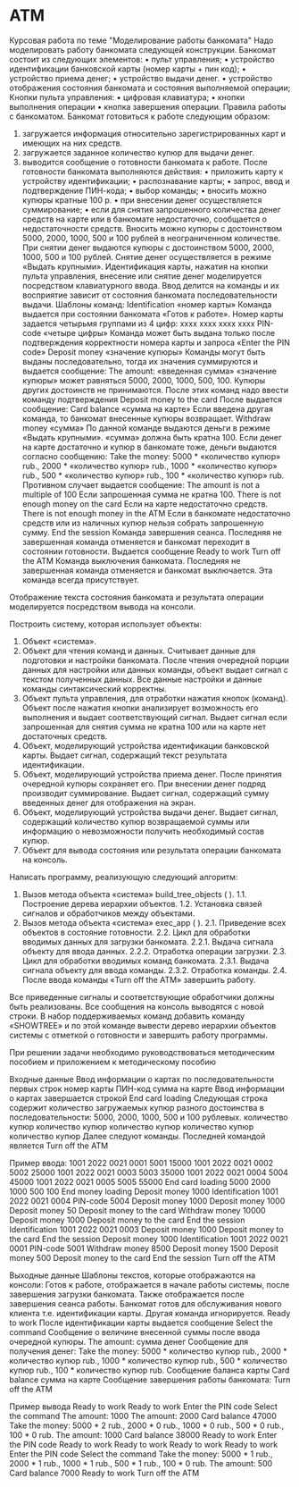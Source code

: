 # ATM
Курсовая работа по теме "Моделирование работы банкомата"
Надо моделировать работу банкомата следующей конструкции. Банкомат состоит из следующих элементов:
• пульт управления;
• устройство идентификации банковской карты (номер карты + пин код);
• устройство приема денег;
• устройство выдачи денег.
• устройство отображения состояния банкомата и состояния выполняемой операции;
Кнопки пульта управления:
• цифровая клавиатура;
• кнопки выполнения операции
• кнопка завершения операции.
Правила работы с банкоматом.
Банкомат готовиться к работе следующим образом:
1. загружается информация относительно зарегистрированных карт и имеющих на них средств.
2. загружается заданное количество купюр для выдачи денег.
3. выводится сообщение о готовности банкомата к работе.
После готовности банкомата выполняются действия:
• приложить карту к устройству идентификации;
• распознавание карты;
• запрос, ввод и подтверждение ПИН-кода;
• выбор команды;
• вносить можно купюры кратные 100 р.
• при внесении денег осуществляется суммирование;
• если для снятия запрошенного количества денег средств на карте или в банкомате недостаточно, сообщается о недостаточности средств.
Вносить можно купюры с достоинством 5000, 2000, 1000, 500 и 100 рублей в неограниченном количестве.
При снятии денег выдаются купюры с достоинством 5000, 2000, 1000, 500 и 100 рублей. Снятие денег осуществляется в режиме «Выдать крупными».
Идентификация карты, нажатия на кнопки пульта управления, внесение или снятие денег моделируется посредством клавиатурного ввода. Ввод делится на команды и их восприятие зависит от состояния банкомата последовательности выдачи. Шаблоны команд:
Identification «номер карты»
Команда выдается при состоянии банкомата «Готов к работе». Номер карты задается четырьмя группами из 4 цифр: xxxx xxxx xxxx xxxx
PIN-code «четыре цифры»
Команда может быть выдана только после подтверждения корректности номера карты и запроса «Enter the PIN code»
Deposit money «значение купюры»
Команды могут быть выданы последовательно, тогда их значения суммируются и выдается сообщение:
The amount: «введенная сумма» 
«значение купюры» может равняться 5000, 2000, 1000, 500, 100. Купюры других достоинств не принимаются. После этих команд надо ввести команду подтверждения
Deposit money to the card
После выдается сообщение:
Card balance «сумма на карте»
Если введена другая команда, то банкомат внесенные купюры возвращает.
Withdraw money «сумма»
По данной команде выдаются деньги в режиме «Выдать крупными». «сумма» должна быть кратна 100. Если денег на карте достаточно и купюр в банкомате тоже, деньги выдаются согласно сообщению:
Take the money: 5000 * «количество купюр» rub., 2000 * «количество купюр» rub., 1000 * «количество купюр» rub., 500 * «количество купюр» rub., 100 * «количество купюр» rub.
Противном случает выдается сообщение:
The amount is not a multiple of 100
Если запрошенная сумма не кратна 100.
There is not enough money on the card
Если на карте недостаточно средств.
There is not enough money in the ATM
Если в банкомате недостаточно средств или из наличных купюр нельзя собрать запрошенную сумму.
End the session
Команда завершения сеанса. Последняя не завершенная команда отменяется и банкомат переходит в состоянии готовности. Выдается сообщение Ready to work
Turn off the ATM
Команда выключения банкомата. Последняя не завершенная команда отменяется и банкомат выключается. Эта команда всегда присутствует.

Отображение текста состояния банкомата и результата операции моделируется посредством вывода на консоли.

Построить систему, которая использует объекты:
1. Объект «система».
2. Объект для чтения команд и данных. Считывает данные для подготовки и настройки банкомата. После чтения очередной порции данных для настройки или данных команды, объект выдает сигнал с текстом полученных данных. Все данные настройки и данные команды синтаксический корректны.
3. Объект пульта управления, для отработки нажатия кнопок (команд). Объект после нажатия кнопки анализирует возможность его выполнения и выдает соответствующий сигнал. Выдает сигнал если запрошенная для снятия сумма не кратна 100 или на карте нет достаточных средств. 
4. Объект, моделирующий устройства идентификации банковской карты. Выдает сигнал, содержащий текст результата идентификации.
5. Объект, моделирующий устройства приема денег. После принятия очередной купюры сохраняет его. При внесении денег подряд производит суммирование. Выдает сигнал, содержащий сумму введенных денег для отображения на экран.
6. Объект, моделирующий устройства выдачи денег. Выдает сигнал, содержащий количество купюр возвращаемой суммы или информацию о невозможности получить необходимый состав купюр.
7. Объект для вывода состояния или результата операции банкомата на консоль.
  
Написать программу, реализующую следующий алгоритм:
1. Вызов метода объекта «система» build_tree_objects ( ).
   1.1. Построение дерева иерархии объектов.
   1.2. Установка связей сигналов и обработчиков между объектами. 
2. Вызов метода объекта «система» exec_app ( ).
   2.1. Приведение всех объектов в состояние готовности.
   2.2. Цикл для обработки вводимых данных для загрузки банкомата. 
        2.2.1. Выдача сигнала объекту для ввода данных.
        2.2.2. Отработка операции загрузки.
   2.3. Цикл для обработки вводимых команд банкомата. 
        2.3.1. Выдача сигнала объекту для ввода команды.
        2.3.2. Отработка команды.
2.4. После ввода команды «Turn off the ATM» завершить работу.

Все приведенные сигналы и соответствующие обработчики должны быть реализованы.
Все сообщения на консоль выводятся с новой строки.
В набор поддерживаемых команд добавить команду «SHOWTREE» и по этой команде вывести дерево иерархии объектов системы с отметкой о готовности и завершить работу программы.

При решении задачи необходимо руководствоваться методическим пособием и приложением к методическому пособию

Входные данные
Ввод информации о картах по последовательности первых строк
номер карты ПИН-код сумма на карте
Ввод информации о картах завершается строкой
End card loading
Следующая строка содержит количество загружаемых купюр разного достоинства в последовательности: 5000, 2000, 1000, 500 и 100 рублевых.
количество купюр количество купюр количество купюр количество купюр количество купюр
Далее следуют команды.
Последней командой является
Turn off the ATM



Пример ввода:
1001 2022 0021 0001 5001 15000
1001 2022 0021 0002 5002 25000
1001 2022 0021 0003 5003 35000
1001 2022 0021 0004 5004 45000
1001 2022 0021 0005 5005 55000
End card loading
5000 2000 1000 500 100
End money loading
Deposit money 1000
Identification 1001 2022 0021 0004
PIN-code 5004
Deposit money 1000
Deposit money 1000
Deposit money 50
Deposit money to the card
Withdraw money 10000
Deposit money 1000
Deposit money to the card
End the session
Identification 1001 2022 0021 0003
Deposit money 1000
Deposit money to the card
End the session
Deposit money 1000
Identification 1001 2022 0021 0001
PIN-code 5001
Withdraw money 8500
Deposit money 1500
Deposit money 500
Deposit money to the card
End the session
Turn off the ATM

Выходные данные
Шаблоны текстов, которые отображаются на консоли:
Готов к работе, отображается в начале работы системы, после завершения загрузки банкомата. Также отображается после завершения сеанса работы. Банкомат готов для обслуживания нового клиента т.е. идентификации карты. Другая команда игнорируется.
Ready to work
После идентификации карты выдается сообщение
Select the command
Сообщение о величине внесенной суммы после ввода очередной купюры.
The amount: сумма денег
Сообщение для получения денег:
Take the money: 5000 * количество купюр rub., 2000 * количество купюр rub., 1000 * количество купюр rub., 500 * количество купюр rub., 100 * количество купюр rub.
Сообщение баланса карты
Card balance сумма на карте
Сообщение завершения работы банкомата:
Turn off the ATM



Пример вывода
Ready to work
Ready to work
Enter the PIN code
Select the command
The amount: 1000
The amount: 2000
Card balance 47000
Take the money: 5000 * 2 rub., 2000 * 0 rub., 1000 * 0 rub., 500 * 0 rub.,  100 * 0 rub.
The amount: 1000
Card balance 38000
Ready to work
Enter the PIN code
Ready to work
Ready to work
Ready to work
Ready to work
Enter the PIN code
Select the command
Take the money: 5000 * 1 rub., 2000 * 1 rub., 1000 * 1 rub., 500 * 1 rub.,  100 * 0 rub.
The amount: 500
Card balance 7000
Ready to work
Turn off the ATM
